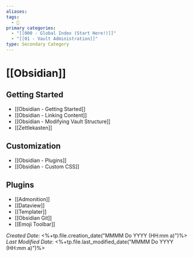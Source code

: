 ```yaml
---
aliases: 
tags:
  - 🥈
primary categories:
  - "[[000 - Global Index (Start Here!)]]"
  - "[[01 - Vault Administration]]"
type: Secondary Category
---
```

# [[Obsidian]]  

## Getting Started
* [[Obsidian - Getting Started]]
* [[Obsidian - Linking Content]]
* [[Obsidian - Modifying Vault Structure]]
* [[Zettlekasten]]

## Customization
* [[Obsidian - Plugins]]
* [[Obsidian - Custom CSS]]

## Plugins
* [[Admonition]]
* [[Dataview]]
* [[Templater]]
* [[Obsidian Git]]
* [[Emoji Toolbar]]

*Created Date*: <%+tp.file.creation_date("MMMM Do YYYY (HH:mm a)")%>
*Last Modified Date*: <%+tp.file.last_modified_date("MMMM Do YYYY (HH:mm a)")%>
